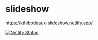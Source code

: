 # slideshow


https://kthibodeaux-slideshow.netlify.app/



[![Netlify Status](https://api.netlify.com/api/v1/badges/50a307a5-6982-4d84-aa49-e5d89a8a0f78/deploy-status)](https://app.netlify.com/sites/kthibodeaux-slideshow/deploys)
